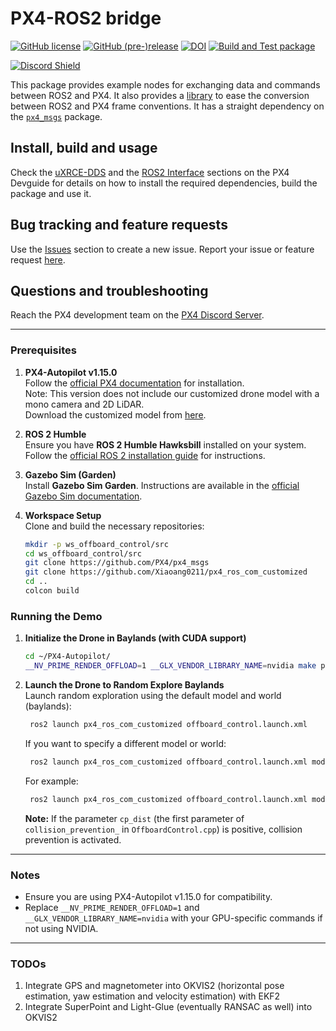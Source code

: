 # PX4-ROS2 bridge

[![GitHub license](https://img.shields.io/github/license/PX4/px4_ros_com.svg)](https://github.com/PX4/px4_ros_com/blob/master/LICENSE) [![GitHub (pre-)release](https://img.shields.io/github/release-pre/PX4/px4_ros_com.svg)](https://github.com/PX4/px4_ros_com/releases/tag/beta) [![DOI](https://zenodo.org/badge/142936318.svg)](https://zenodo.org/badge/latestdoi/142936318) [![Build and Test package](https://github.com/PX4/px4_ros_com/workflows/Build%20and%20Test%20package/badge.svg?branch=master)](https://github.com/PX4/px4_ros_com/actions)

[![Discord Shield](https://discordapp.com/api/guilds/1022170275984457759/widget.png?style=shield)](https://discord.gg/dronecode)

This package provides example nodes for exchanging data and commands between ROS2 and PX4.
It also provides a [library](./include/px4_ros_com/frame_transforms.h) to ease the conversion between ROS2 and PX4 frame conventions.
It has a straight dependency on the [`px4_msgs`](https://github.com/PX4/px4_msgs) package.

## Install, build and usage

Check the [uXRCE-DDS](https://docs.px4.io/main/en/middleware/uxrce_dds.html) and the [ROS2 Interface](https://docs.px4.io/main/en/ros/ros2_comm.html) sections on the PX4 Devguide for details on how to install the required dependencies, build the package and use it.

## Bug tracking and feature requests

Use the [Issues](https://github.com/PX4/px4_ros_com/issues) section to create a new issue. Report your issue or feature request [here](https://github.com/PX4/px4_ros_com/issues/new).

## Questions and troubleshooting

Reach the PX4 development team on the [PX4 Discord Server](https://discord.gg/dronecode).

---

### Prerequisites

1. **PX4-Autopilot v1.15.0**  
   Follow the [official PX4 documentation](https://docs.px4.io/v1.15/en/ros2/user_guide.html) for installation.  
   Note: This version does not include our customized drone model with a mono camera and 2D LiDAR.  
   Download the customized model from [here](#).

2. **ROS 2 Humble**  
   Ensure you have **ROS 2 Humble Hawksbill** installed on your system. Follow the [official ROS 2 installation guide](https://docs.ros.org/en/humble/Installation.html) for instructions.

3. **Gazebo Sim (Garden)**  
   Install **Gazebo Sim Garden**. Instructions are available in the [official Gazebo Sim documentation](https://gazebosim.org/docs/garden/install).

4. **Workspace Setup**  
   Clone and build the necessary repositories:

   ```bash
   mkdir -p ws_offboard_control/src
   cd ws_offboard_control/src
   git clone https://github.com/PX4/px4_msgs
   git clone https://github.com/Xiaoang0211/px4_ros_com_customized
   cd ..
   colcon build


### Running the Demo

1. **Initialize the Drone in Baylands (with CUDA support)**

   ```bash
   cd ~/PX4-Autopilot/
   __NV_PRIME_RENDER_OFFLOAD=1 __GLX_VENDOR_LIBRARY_NAME=nvidia make px4_sitl gz_x500_cam_2dlidar_baylands
    ```

2. **Launch the Drone to Random Explore Baylands**  
   Launch random exploration using the default model and world (baylands):
   ```bash
    ros2 launch px4_ros_com_customized offboard_control.launch.xml
   ```
   If you want to specify a different model or world:
   ```bash
    ros2 launch px4_ros_com_customized offboard_control.launch.xml model_world:=<ModelName_WorldName>
   ```
   For example:
   ```bash
    ros2 launch px4_ros_com_customized offboard_control.launch.xml model_world:=x500_cam_2dlidar_walls
   ```
   **Note:** If the parameter `cp_dist` (the first parameter of `collision_prevention_` in `OffboardControl.cpp`) is positive, collision prevention is activated.
---

### Notes

- Ensure you are using PX4-Autopilot v1.15.0 for compatibility.  
- Replace `__NV_PRIME_RENDER_OFFLOAD=1` and `__GLX_VENDOR_LIBRARY_NAME=nvidia` with your GPU-specific commands if not using NVIDIA.

---

### TODOs

1. Integrate GPS and magnetometer into OKVIS2 (horizontal pose estimation, yaw estimation and velocity estimation) with EKF2
2. Integrate SuperPoint and Light-Glue (eventually RANSAC as well) into OKVIS2